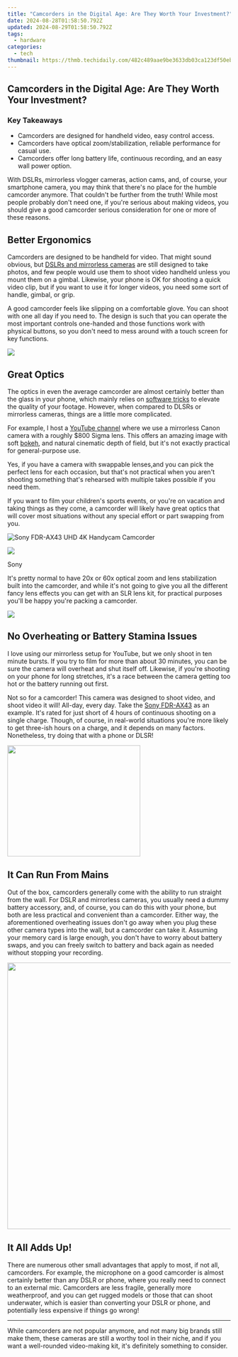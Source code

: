 ```yaml
---
title: "Camcorders in the Digital Age: Are They Worth Your Investment?"
date: 2024-08-28T01:58:50.792Z
updated: 2024-08-29T01:58:50.792Z
tags:
  - hardware
categories:
  - tech
thumbnail: https://thmb.techidaily.com/482c489aae9be3633db03ca123df50eb46b4ca67b2d63a56b54a85ecacf2cf27.jpg
---
```


## Camcorders in the Digital Age: Are They Worth Your Investment?

### Key Takeaways

* Camcorders are designed for handheld video, easy control access.
* Camcorders have optical zoom/stabilization, reliable performance for casual use.
* Camcorders offer long battery life, continuous recording, and an easy wall power option.

 With DSLRs, mirrorless vlogger cameras, action cams, and, of course, your smartphone camera, you may think that there's no place for the humble camcorder anymore. That couldn't be further from the truth! While most people probably don't need one, if you're serious about making videos, you should give a good camcorder serious consideration for one or more of these reasons.

##  Better Ergonomics

 Camcorders are designed to be handheld for video. That might sound obvious, but [DSLRs and mirrorless cameras](https://extra-tips.techidaily.com/2024-approved-artistic-excellence-foremost-ios-art-tools/) are still designed to take photos, and few people would use them to shoot video handheld unless you mount them on a gimbal. Likewise, your phone is OK for shooting a quick video clip, but if you want to use it for longer videos, you need some sort of handle, gimbal, or grip.

 A good camcorder feels like slipping on a comfortable glove. You can shoot with one all day if you need to. The design is such that you can operate the most important controls one-handed and those functions work with physical buttons, so you don't need to mess around with a touch screen for key functions.

<!-- affiliate ads begin -->
<a href="https://secure.2checkout.com/order/checkout.php?PRODS=4940312&QTY=1&AFFILIATE=108875&CART=1"><img src="https://secure.avangate.com/images/merchant/333ac5d90817d69113471fbb6e531bee/sps-partnership-728x90eng.png" border="0"></a>
<!-- affiliate ads end -->
##  Great Optics

 The optics in even the average camcorder are almost certainly better than the glass in your phone, which mainly relies on [software tricks](https://youtube-webster.techidaily.com/bes-revenue-per-million-views-an-insight-for-2024/) to elevate the quality of your footage. However, when compared to DLSRs or mirrorless cameras, things are a little more complicated.

 For example, I host a [YouTube channel](https://www.youtube.com/c/Online-Tech-Tips/videos) where we use a mirrorless Canon camera with a roughly $800 Sigma lens. This offers an amazing image with soft [bokeh](https://fox-http.techidaily.com/updated-in-2024-synergy-strategies-for-ig-and-tiktok/), and natural cinematic depth of field, but it's not exactly practical for general-purpose use.

 Yes, if you have a camera with swappable lenses,and you can pick the perfect lens for each occasion, but that's not practical when you aren't shooting something that's rehearsed with multiple takes possible if you need them.

 If you want to film your children's sports events, or you're on vacation and taking things as they come, a camcorder will likely have great optics that will cover most situations without any special effort or part swapping from you.

![Sony FDR-AX43 UHD 4K Handycam Camcorder](https://static1.howtogeekimages.com/wordpress/wp-content/uploads/2024/07/sony-fdr-ax43-uhd-4k-handycam-camcorder.jpg) 

<!-- affiliate ads begin -->
<a href="https://shop.incomedia.eu/order/checkout.php?PRODS=12730965&QTY=1&AFFILIATE=108875&CART=1"><img src="https://incomedia.eu/files/images/affiliates/w5/03_WBSX5_728x90_red_CTA.jpg" border="0"></a>
<!-- affiliate ads end -->
Sony

 It's pretty normal to have 20x or 60x optical zoom and lens stabilization built into the camcorder, and while it's not going to give you all the different fancy lens effects you can get with an SLR lens kit, for practical purposes you'll be happy you're packing a camcorder.

<!-- affiliate ads begin -->
<a href="https://secure.2checkout.com/order/checkout.php?PRODS=4620778&QTY=1&AFFILIATE=108875&CART=1"><img src="https://secure.avangate.com/images/merchant/07dd4d5a72f5740ef0f035f201951476/728__90banner.jpg" border="0"></a>
<!-- affiliate ads end -->
##  No Overheating or Battery Stamina Issues

 I love using our mirrorless setup for YouTube, but we only shoot in ten minute bursts. If you try to film for more than about 30 minutes, you can be sure the camera will overheat and shut itself off. Likewise, if you're shooting on your phone for long stretches, it's a race between the camera getting too hot or the battery running out first.

 Not so for a camcorder! This camera was designed to shoot video, and shoot video it will! All-day, every day. Take the [Sony FDR-AX43](https://www.amazon.com/Sony-FDR-AX43-UHD-Handycam-Camcorder/dp/B084QBSQGW/?tag=hotoge-20&ascsubtag=UUhtgUeUpU2004242&asc%5Frefurl=https%3A%2F%2Fwww.howtogeek.com%2Fis-there-still-a-point-to-buying-camcorders-yes-heres-why%2F&asc%5Fcampaign=Evergreen) as an example. It's rated for just short of 4 hours of continuous shooting on a single charge. Though, of course, in real-world situations you're more likely to get three-ish hours on a charge, and it depends on many factors. Nonetheless, try doing that with a phone or DLSR!

<!-- affiliate ads begin -->
<a href="https://imp.i357552.net/c/5597632/863039/11832" target="_top" id="863039"><img src="//a.impactradius-go.com/display-ad/11832-863039" border="0" alt="" width="300" height="250"/></a>
<!-- affiliate ads end -->
##  It Can Run From Mains

 Out of the box, camcorders generally come with the ability to run straight from the wall. For DSLR and mirrorless cameras, you usually need a dummy battery accessory, and, of course, you can do this with your phone, but both are less practical and convenient than a camcorder. Either way, the aforementioned overheating issues don't go away when you plug these other camera types into the wall, but a camcorder can take it. Assuming your memory card is large enough, you don't have to worry about battery swaps, and you can freely switch to battery and back again as needed without stopping your recording.

<!-- affiliate ads begin -->
<a href="https://appsumo.8odi.net/c/5597632/2087484/7443" target="_top" id="2087484"><img src="//a.impactradius-go.com/display-ad/7443-2087484" border="0" alt="" width="1200" height="600"/></a><img height="0" width="0" src="https://appsumo.8odi.net/i/5597632/2087484/7443" style="position:absolute;visibility:hidden;" border="0" />
<!-- affiliate ads end -->
##  It All Adds Up!

 There are numerous other small advantages that apply to most, if not all, camcorders. For example, the microphone on a good camcorder is almost certainly better than any DSLR or phone, where you really need to connect to an external mic. Camcorders are less fragile, generally more weatherproof, and you can get rugged models or those that can shoot underwater, which is easier than converting your DSLR or phone, and potentially less expensive if things go wrong!

---

 While camcorders are not popular anymore, and not many big brands still make them, these cameras are still a worthy tool in their niche, and if you want a well-rounded video-making kit, it's definitely something to consider.

<ins class="adsbygoogle"
     style="display:block"
     data-ad-format="autorelaxed"
     data-ad-client="ca-pub-7571918770474297"
     data-ad-slot="1223367746"></ins>



<ins class="adsbygoogle"
     style="display:block"
     data-ad-client="ca-pub-7571918770474297"
     data-ad-slot="8358498916"
     data-ad-format="auto"
     data-full-width-responsive="true"></ins>


